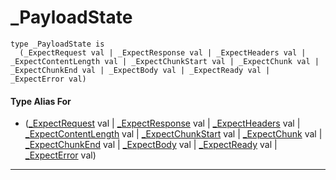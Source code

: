 # _PayloadState

```pony
type _PayloadState is
  (_ExpectRequest val | _ExpectResponse val | _ExpectHeaders val | _ExpectContentLength val | _ExpectChunkStart val | _ExpectChunk val | _ExpectChunkEnd val | _ExpectBody val | _ExpectReady val | _ExpectError val)
```

#### Type Alias For

* ([_ExpectRequest](net-http-_ExpectRequest) val | [_ExpectResponse](net-http-_ExpectResponse) val | [_ExpectHeaders](net-http-_ExpectHeaders) val | [_ExpectContentLength](net-http-_ExpectContentLength) val | [_ExpectChunkStart](net-http-_ExpectChunkStart) val | [_ExpectChunk](net-http-_ExpectChunk) val | [_ExpectChunkEnd](net-http-_ExpectChunkEnd) val | [_ExpectBody](net-http-_ExpectBody) val | [_ExpectReady](net-http-_ExpectReady) val | [_ExpectError](net-http-_ExpectError) val)

---

